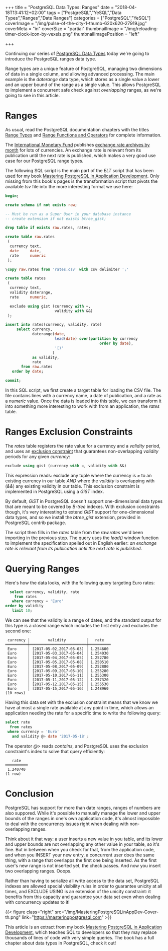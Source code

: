 +++
title = "PostgreSQL Data Types: Ranges"
date = "2018-04-18T13:41:12+02:00"
tags = ["PostgreSQL","YeSQL","Data Types","Ranges","Date Ranges"]
categories = ["PostgreSQL","YeSQL"]
coverImage = "/img/pulse-of-the-city-1-thumb-620x620-27919.jpg"
coverMeta = "in"
coverSize = "partial"
thumbnailImage = "/img/reloading-timer-clock-icon-by-vexels.png"
thumbnailImagePosition = "left"

+++

Continuing our series of [PostgreSQL Data Types](/tags/data-types/) today
we're going to introduce the PostgreSQL ranges data type.

Range types are a unique feature of PostgreSQL, managing two dimensions of
data in a single column, and allowing advanced processing. The main example
is the *daterange* data type, which stores as a single value a lower and an
upper bound of the range as a single value. This allows PostgreSQL to
implement a concurrent safe check against *overlapping* ranges, as we're
going to see in this article.

<!--more-->
<!--toc-->


# Ranges

As usual, read the PostgreSQL documentation chapters with the titles [Range
Types](https://www.postgresql.org/docs/current/static/rangetypes.html) and
[Range Functions and
Operators](https://www.postgresql.org/docs/current/static/functions-range.html)
for complete information.

The [International Monetary Fund](http://www.imf.org/external/index.htm)
publishes [exchange rate archives by
month](https://www.imf.org/external/np/fin/data/param_rms_mth.aspx) for lots
of currencies. An exchange rate is relevant from its publication until the
next rate is published, which makes a very good use case for our PostgreSQL
range types.

The following SQL script is the main part of the *ELT* script that has been
used for my book [Mastering PostgreSQL in Application
Development](https://masteringpostgresql.com). Only missing from this book's
pages is the transformation script that pivots the available *tsv* file into
the more interesting format we use here:

~~~ sql
begin;

create schema if not exists raw;

-- Must be run as a Super User in your database instance
-- create extension if not exists btree_gist;

drop table if exists raw.rates, rates;

create table raw.rates
 (
  currency text,
  date     date,
  rate     numeric
 );

\copy raw.rates from 'rates.csv' with csv delimiter ';'

create table rates
 (
  currency text,
  validity daterange,
  rate     numeric,

  exclude using gist (currency with =,
                      validity with &&)
 );

insert into rates(currency, validity, rate)
     select currency,
            daterange(date,
                      lead(date) over(partition by currency
                                          order by date),
                      '[)'
                     )
            as validity,
            rate
       from raw.rates
   order by date;

commit;
~~~

In this SQL script, we first create a target table for loading the CSV file.
The file contains lines with a currency name, a date of publication, and a
rate as a *numeric* value. Once the data is loaded into this table, we can
transform it into something more interesting to work with from an
application, the *rates* table.

# Ranges Exclusion Constraints

The *rates* table registers the rate value for a currency and a *validity*
period, and uses an [exclusion
constraint](https://www.postgresql.org/docs/current/static/sql-createtable.html#SQL-CREATETABLE-EXCLUDE)
that guarantees non-overlapping *validity* periods for any given *currency*:

~~~ sql
exclude using gist (currency with =, validity with &&)
~~~

This expression reads: exclude any tuple where the currency is *=* to an
existing currency in our table *AND* where the *validity* is overlapping
with (*&&*) any existing validity in our table. This exclusion constraint is
implemented in PostgreSQL using a *GiST* index.

By default, *GiST* in PostgreSQL doesn't support one-dimensional data types
that are meant to be covered by *B-tree* indexes. With exclusion constraints
though, it's very interesting to extend *GiST* support for one-dimensional
data types, and so we install the *btree_gist* extension, provided in
PostgreSQL contrib package.

The script then fills in the *rates* table from the *raw.rates* we'd been
importing in the previous step. The query uses the *lead()* window function
to implement the specification spelled out in English earlier: _an exchange
rate is relevant from its publication until the next rate is published_.

# Querying Ranges

Here's how the data looks, with the following query targeting Euro rates:

~~~ sql
  select currency, validity, rate
    from rates
   where currency = 'Euro'
order by validity
   limit 10;
~~~

We can see that the validity is a range of dates, and the standard output
for this type is a closed range which includes the first entry and excludes
the second one:

~~~ psql
 currency │        validity         │   rate   
══════════╪═════════════════════════╪══════════
 Euro     │ [2017-05-02,2017-05-03) │ 1.254600
 Euro     │ [2017-05-03,2017-05-04) │ 1.254030
 Euro     │ [2017-05-04,2017-05-05) │ 1.252780
 Euro     │ [2017-05-05,2017-05-08) │ 1.250510
 Euro     │ [2017-05-08,2017-05-09) │ 1.252880
 Euro     │ [2017-05-09,2017-05-10) │ 1.255280
 Euro     │ [2017-05-10,2017-05-11) │ 1.255300
 Euro     │ [2017-05-11,2017-05-12) │ 1.257320
 Euro     │ [2017-05-12,2017-05-15) │ 1.255530
 Euro     │ [2017-05-15,2017-05-16) │ 1.248960
(10 rows)
~~~

Having this data set with the exclusion constraint means that we know we
have at most a single rate available at any point in time, which allows an
application needing the rate for a specific time to write the following
query:

~~~ sql
select rate
  from rates
 where currency = 'Euro' 
   and validity @> date '2017-05-18';
~~~

The operator *@>* reads *contains*, and PostgreSQL uses the exclusion
constraint's index to solve that query efficiently:

~~~ psql
   rate   
══════════
 1.240740
(1 row)
~~~

# Conclusion

PostgreSQL has support for more than date ranges, ranges of numbers are also
suppored. While it's possible to manually manage the lower and upper bounds
of the ranges in one's own application code, it's almost impossible to deal
with the concurrency issues right when dealing with non-overlapping ranges.

Think about it that way: a user inserts a new value in you table, and its
lower and upper bounds are not overlapping any other value in your table, so
it's fine. But in between when you check for that, from the application
code, and when you INSERT your new entry, a concurrent user does the same
thing, with a range that overlapps the first one being inserted. As the
first user's new range is not inserted yet, the check passes. And now you
insert two overlapping ranges. Ooops.

Rather than having to serialize all write access to the data set, PostgreSQL
indexes are allowed special visibility rules in order to guarantee unicity
at all times, and EXCLUDE USING is an extension of the unicity constraint:
it benefits from this capacity and guarantee your data set even when dealing
with concurrency updates to it!

{{< figure class="right"
             src="/img/MasteringPostgreSQLinAppDev-Cover-th.png"
            link="https://masteringpostgresql.com" >}}
            
This article is an extract from my book [Mastering PostgreSQL in Application
Development](https://masteringpostgresql.com), which teaches SQL to
developers so that they may replace thousands of lines of code with very
simple queries. The book has a full chapter about data types in PostgreSQL,
check it out!
